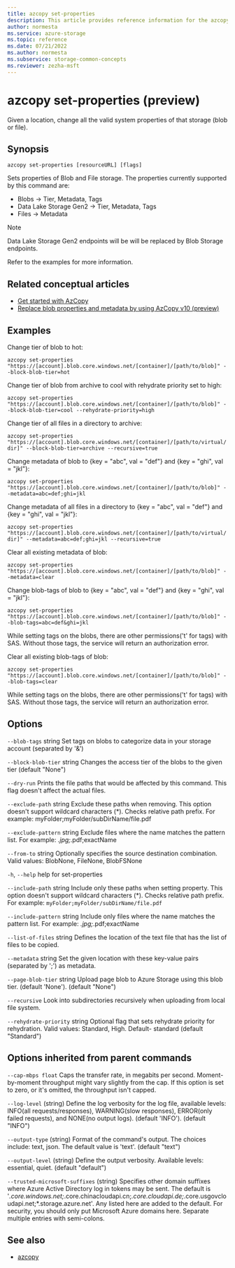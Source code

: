 ```yaml
---
title: azcopy set-properties
description: This article provides reference information for the azcopy set-properties command.
author: normesta
ms.service: azure-storage
ms.topic: reference
ms.date: 07/21/2022
ms.author: normesta
ms.subservice: storage-common-concepts
ms.reviewer: zezha-msft
---
```


# azcopy set-properties (preview)

Given a location, change all the valid system properties of that storage (blob or file).

## Synopsis

```azcopy
azcopy set-properties [resourceURL] [flags]
```

Sets properties of Blob and File storage. The properties currently supported by this command are:

- Blobs -> Tier, Metadata, Tags
- Data Lake Storage Gen2 -> Tier, Metadata, Tags
- Files -> Metadata

> [!NOTE]
> Data Lake Storage Gen2 endpoints will be will be replaced by Blob Storage endpoints.

Refer to the examples for more information.

## Related conceptual articles

- [Get started with AzCopy](storage-use-azcopy-v10.md)
- [Replace blob properties and metadata by using AzCopy v10 (preview)](storage-use-azcopy-blobs-properties-metadata.md)


## Examples

Change tier of blob to hot:

`azcopy set-properties "https://[account].blob.core.windows.net/[container]/[path/to/blob]" --block-blob-tier=hot`

Change tier of blob from archive to cool with rehydrate priority set to high:

`azcopy set-properties "https://[account].blob.core.windows.net/[container]/[path/to/blob]" --block-blob-tier=cool --rehydrate-priority=high`

Change tier of all files in a directory to archive:

`azcopy set-properties "https://[account].blob.core.windows.net/[container]/[path/to/virtual/dir]" --block-blob-tier=archive --recursive=true`

Change metadata of blob to {key = "abc", val = "def"} and {key = "ghi", val = "jkl"}:

`azcopy set-properties "https://[account].blob.core.windows.net/[container]/[path/to/blob]" --metadata=abc=def;ghi=jkl`

Change metadata of all files in a directory to {key = "abc", val = "def"} and {key = "ghi", val = "jkl"}:

`azcopy set-properties "https://[account].blob.core.windows.net/[container]/[path/to/virtual/dir]" --metadata=abc=def;ghi=jkl --recursive=true`

Clear all existing metadata of blob:

`azcopy set-properties "https://[account].blob.core.windows.net/[container]/[path/to/blob]" --metadata=clear`

Change blob-tags of blob to {key = "abc", val = "def"} and {key = "ghi", val = "jkl"}:

`azcopy set-properties "https://[account].blob.core.windows.net/[container]/[path/to/blob]" --blob-tags=abc=def&ghi=jkl`

While setting tags on the blobs, there are other permissions('t' for tags) with SAS. Without those tags, the service will return an authorization error.

Clear all existing blob-tags of blob:

`azcopy set-properties "https://[account].blob.core.windows.net/[container]/[path/to/blob]" --blob-tags=clear`

While setting tags on the blobs, there are other permissions('t' for tags) with SAS. Without those tags, the service will return an authorization error.

## Options

`--blob-tags` string            Set tags on blobs to categorize data in your storage account (separated by '&')

`--block-blob-tier` string      Changes the access tier of the blobs to the given tier (default "None")

`--dry-run`                     Prints the file paths that would be affected by this command. This flag doesn't affect the actual files.

`--exclude-path` string         Exclude these paths when removing. This option doesn't support wildcard characters (*). Checks relative path prefix. For example: myFolder;myFolder/subDirName/file.pdf

`--exclude-pattern` string      Exclude files where the name matches the pattern list. For example: *.jpg;*.pdf;exactName

`--from-to` string              Optionally specifies the source destination combination. Valid values: BlobNone, FileNone, BlobFSNone

`-h`, `--help`                        help for set-properties

`--include-path` string         Include only these paths when setting property. This option doesn't support wildcard characters (*). Checks relative path prefix. For example: `myFolder;myFolder/subDirName/file.pdf`

`--include-pattern` string      Include only files where the name matches the pattern list. For example: *.jpg;*.pdf;exactName

`--list-of-files` string        Defines the location of the text file that has the list of files to be copied.

`--metadata` string             Set the given location with these key-value pairs (separated by ';') as metadata.

`--page-blob-tier` string       Upload page blob to Azure Storage using this blob tier. (default 'None'). (default "None")

`--recursive`                   Look into subdirectories recursively when uploading from local file system.

`--rehydrate-priority` string   Optional flag that sets rehydrate priority for rehydration. Valid values: Standard, High. Default- standard (default "Standard")


## Options inherited from parent commands

`--cap-mbps float`    Caps the transfer rate, in megabits per second. Moment-by-moment throughput might vary slightly from the cap. If this option is set to zero, or it's omitted, the throughput isn't capped.

`--log-level`      (string)    Define the log verbosity for the log file, available levels: INFO(all requests/responses), WARNING(slow responses), ERROR(only failed requests), and NONE(no output logs). (default 'INFO'). (default "INFO")

`--output-type`    (string)    Format of the command's output. The choices include: text, json. The default value is 'text'. (default "text")

`--output-level`  (string)     Define the output verbosity. Available levels: essential, quiet. (default "default")

`--trusted-microsoft-suffixes`    (string)    Specifies other domain suffixes where Azure Active Directory log in tokens may be sent.  The default is '*.core.windows.net;*.core.chinacloudapi.cn;*.core.cloudapi.de;*.core.usgovcloudapi.net;*.storage.azure.net'. Any listed here are added to the default. For security, you should only put Microsoft Azure domains here. Separate multiple entries with semi-colons.

## See also

- [azcopy](storage-ref-azcopy.md)
